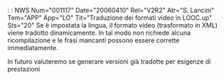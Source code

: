  :  : NWS Num="001117" Date="20060410" Rel="V2R2" Atr="S. Lancini" Tem="APP" App="LO" Tit="Traduzione dei formati video in LOOC.up" Sts="20"
Se è impostata la lingua, il formato video (trasformato in XML) viene tradotto dinamicamente.
In tal modo non richiede alcuna ricompilazione e le frasi mancanti possono essere corrette immediatamente.

In futuro valuteremo se generare versioni già tradotte per esigenze di prestazioni 